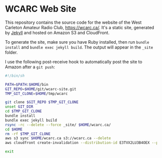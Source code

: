 WCARC Web Site
==============

This repository contains the source code for the website of the West Carleton Amateur Radio Club, https://wcarc.ca/. It's a static site, generated by [Jekyll](https://jekyllrb.com/) and hosted on Amazon S3 and CloudFront.

To generate the site, make sure you have Ruby installed, then run `bundle install` and `bundle exec jekyll build`. The output will appear in the `_site` folder.

I use the following post-receive hook to automatically post the site to Amazon after a `git push`:
```sh
#!/bin/sh

PATH=$PATH:$HOME/bin
GIT_REPO=$HOME/git/wcarc-site.git
TMP_GIT_CLONE=$HOME/tmp/wcarc

git clone $GIT_REPO $TMP_GIT_CLONE
unset GIT_DIR
cd $TMP_GIT_CLONE
bundle install
bundle exec jekyll build
rsync -rc --delete --force _site/ $HOME/wcarc.ca/
cd $HOME
rm -rf $TMP_GIT_CLONE
aws s3 sync $HOME/wcarc.ca s3://wcarc.ca --delete
aws cloudfront create-invalidation --distribution-id E3TVX2LU3B4OEX --paths "/*"

exit
```
